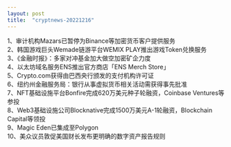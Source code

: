 ```yaml
---
layout: post
title:  "cryptnews-20221216"
---
```

1、审计机构Mazars已暂停为Binance等加密货币客户提供服务  
2、韩国游戏巨头Wemade链游平台WEMIX PLAY推出游戏Token兑换服务  
3、《金融时报》：多家对冲基金加大做空加密矿企力度  
4、以太坊域名服务ENS推出官方商店「ENS Merch Store」  
5、Crypto.com获得由巴西央行颁发的支付机构许可证  
6、纽约州金融服务局：银行从事虚拟货币相关活动需获得事先批准  
7、NFT基础设施平台Bonfire完成620万美元种子轮融资，Coinbase Ventures等参投  
8、Web3基础设施公司Blocknative完成1500万美元A-1轮融资，Blockchain Capital等领投  
9、Magic Eden已集成至Polygon  
10、美众议员敦促美国财长发布更明确的数字资产报告规则  
